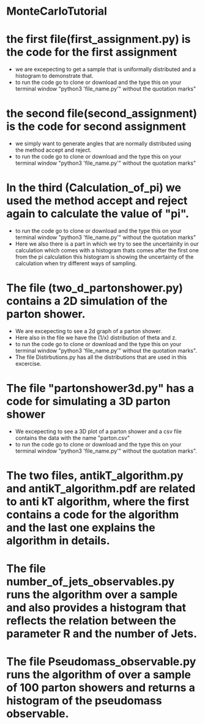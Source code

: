 # MonteCarloTutorial

# the first file(first_assignment.py) is the code for the first assignment 
* we are excepecting to get a sample that is uniformally distributed and a histogram to demonstrate that. 
* to run the code go to clone or download and the type this on your terminal window "python3 'file_name.py'" without the quotation marks"

# the second file(second_assignment) is the code for second assignment
* we simply want to generate angles that are normally distributed using the method accept and reject.
* to run the code go to clone or download and the type this on your terminal window "python3 'file_name.py'" without the quotation marks"

# In the third (Calculation_of_pi) we used the method accept and reject again to calculate the value of "pi".
* to run the code go to clone or download and the type this on your terminal window "python3 'file_name.py'" without the quotation marks"
* Here we also there is a part in which we try to see the uncertainity in our calculation which comes with a histogram thats comes after the first one from the pi calculation this histogram is showing the uncertainty of the calculation when try different ways of sampling.

# The file (two_d_partonshower.py) contains a 2D simulation of the parton shower.

 * We are excepecting to see a 2d graph of a parton shower.
 * Here also in the file we have the (1/x) distribution of theta and z. 
 * to run the code go to clone or download and the type this on your terminal window "python3 'file_name.py'" without the quotation marks".
 * The file Distirbutions.py has all the distributions that are used in this excercise.

# The file "partonshower3d.py" has a code for simulating a 3D parton shower

* We excepecting to see a 3D plot of a parton shower and a csv file contains the data with the name "parton.csv"
* to run the code go to clone or download and the type this on your terminal window "python3 'file_name.py'" without the quotation marks".

# The two files, antikT_algorithm.py and antikT_algorithm.pdf are related to anti kT algorithm, where the first contains a code for the algorithm and the last one explains the algorithm in details. 

# The file number_of_jets_observables.py runs the algorithm over a sample and also provides a histogram that reflects the relation between the parameter R and the number of Jets.
# The file Pseudomass_observable.py runs the algorithm of over a sample of 100 parton showers and returns a histogram of the pseudomass observable.
